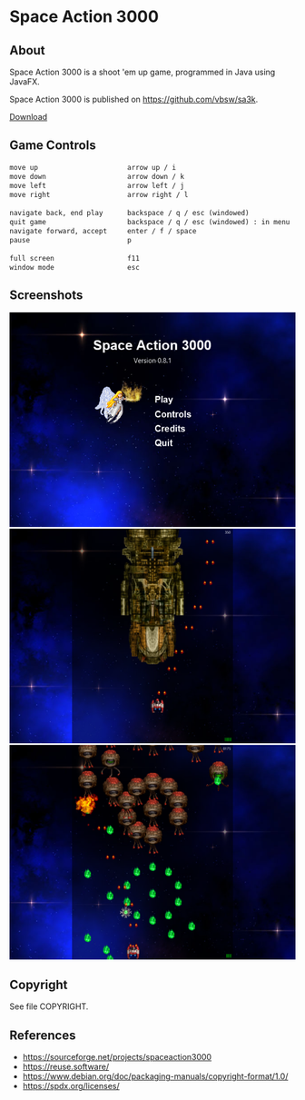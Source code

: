 # Space Action 3000

## About
Space Action 3000 is a shoot 'em up game, programmed in Java using JavaFX.

Space Action 3000 is published on <https://github.com/vbsw/sa3k>.

[Download](https://github.com/vbsw/sa3k/archive/master.zip) 

## Game Controls
	move up                      arrow up / i
	move down                    arrow down / k
	move left                    arrow left / j
	move right                   arrow right / l

	navigate back, end play      backspace / q / esc (windowed)
	quit game                    backspace / q / esc (windowed) : in menu
	navigate forward, accept     enter / f / space
	pause                        p

	full screen                  f11
	window mode                  esc

## Screenshots

![Menu](res/image/screenshots/screenshot1.png)
![Introduction](res/image/screenshots/screenshot2.png)
![Gameplay](res/image/screenshots/screenshot3.png)

## Copyright
See file COPYRIGHT.

## References
- <https://sourceforge.net/projects/spaceaction3000>
- <https://reuse.software/>
- <https://www.debian.org/doc/packaging-manuals/copyright-format/1.0/>
- <https://spdx.org/licenses/>
